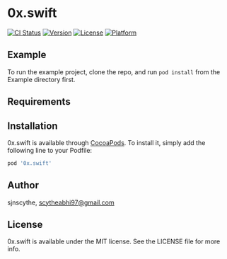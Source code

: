 # 0x.swift

[![CI Status](https://img.shields.io/travis/sjnscythe/0x.swift.svg?style=flat)](https://travis-ci.org/sjnscythe/0x.swift)
[![Version](https://img.shields.io/cocoapods/v/0x.swift.svg?style=flat)](https://cocoapods.org/pods/0x.swift)
[![License](https://img.shields.io/cocoapods/l/0x.swift.svg?style=flat)](https://cocoapods.org/pods/0x.swift)
[![Platform](https://img.shields.io/cocoapods/p/0x.swift.svg?style=flat)](https://cocoapods.org/pods/0x.swift)

## Example

To run the example project, clone the repo, and run `pod install` from the Example directory first.

## Requirements

## Installation

0x.swift is available through [CocoaPods](https://cocoapods.org). To install
it, simply add the following line to your Podfile:

```ruby
pod '0x.swift'
```

## Author

sjnscythe, scytheabhi97@gmail.com

## License

0x.swift is available under the MIT license. See the LICENSE file for more info.
